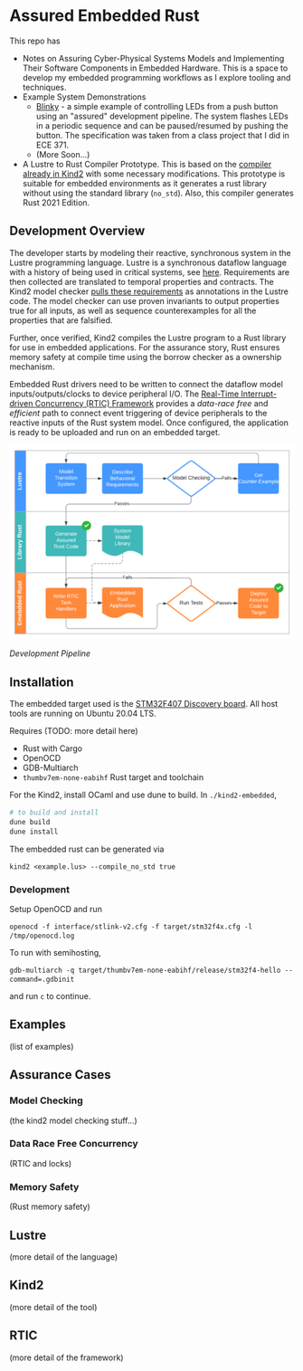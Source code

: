 # Assured Embedded Rust 

This repo has 
* Notes on Assuring Cyber-Physical Systems Models and Implementing Their Software Components in Embedded Hardware. This is a space to develop my embedded programming workflows as I explore tooling and techniques.
* Example System Demonstrations
    * [Blinky](./examples/blinky) - a simple example of controlling LEDs from a push button using an "assured" development pipeline. The system flashes LEDs in a periodic sequence and can be paused/resumed by pushing the button. The specification was taken from a class project that I did in ECE 371.
    * (More Soon...)
* A Lustre to Rust Compiler Prototype. This is based on the [compiler already in Kind2](https://kind.cs.uiowa.edu/kind2_user_doc/9_other/4_rust_compilation.html) with some necessary modifications. This prototype is suitable for
embedded environments as it generates a rust library without using the standard library (`no_std`). Also, this compiler generates Rust 2021 Edition.

## Development Overview

The developer starts by modeling their reactive, synchronous system in the Lustre programming language. Lustre is a synchronous dataflow language with a history of being used in critical systems, see [here](https://en.wikipedia.org/wiki/Lustre_(programming_language)). Requirements are then collected are translated to temporal properties and contracts. The Kind2 model checker [pulls these requirements](https://kind.cs.uiowa.edu/kind2_user_doc/home.html) as annotations in the Lustre code. The model checker can use proven invariants to output properties true for all inputs, as well as sequence counterexamples for all the properties that are falsified. 

Further, once verified, Kind2 compiles the Lustre program to a Rust library for use in embedded applications. For the assurance story, Rust ensures memory safety at compile time using the borrow checker as a ownership mechanism. 

Embedded Rust drivers need to be written to connect the dataflow model inputs/outputs/clocks to device peripheral I/O. The [Real-Time Interrupt-driven Concurrency (RTIC) Framework](https://rtic.rs/1/book/en/) provides a *data-race free* and *efficient* path to connect event triggering of device peripherals to the reactive inputs of the Rust system model. Once configured, the application is ready to be uploaded and run on an embedded target. 

![Assured Rust Development Pipeline](./doc/img/assured_rust_diagram.png)

*Development Pipeline*

## Installation
The embedded target used is the [STM32F407 Discovery board](https://www.st.com/en/evaluation-tools/stm32f4discovery.html). All host tools are running on Ubuntu 20.04 LTS. 

Requires (TODO: more detail here)
* Rust with Cargo
* OpenOCD
* GDB-Multiarch
* `thumbv7em-none-eabihf` Rust target and toolchain

For the Kind2, install OCaml and use dune to build. In `./kind2-embedded`,
```bash
# to build and install
dune build
dune install
```

The embedded rust can be generated via
```shell
kind2 <example.lus> --compile_no_std true
```
### Development
Setup OpenOCD and run
```shell
openocd -f interface/stlink-v2.cfg -f target/stm32f4x.cfg -l /tmp/openocd.log
```

To run with semihosting,
```shell
gdb-multiarch -q target/thumbv7em-none-eabihf/release/stm32f4-hello --command=.gdbinit
```
and run `c` to continue.

## Examples

(list of examples)

## Assurance Cases

### Model Checking

(the kind2 model checking stuff...)

### Data Race Free Concurrency 

(RTIC and locks)

### Memory Safety

(Rust memory safety)

## Lustre

(more detail of the language)

## Kind2

(more detail of the tool)

## RTIC 

(more detail of the framework)
